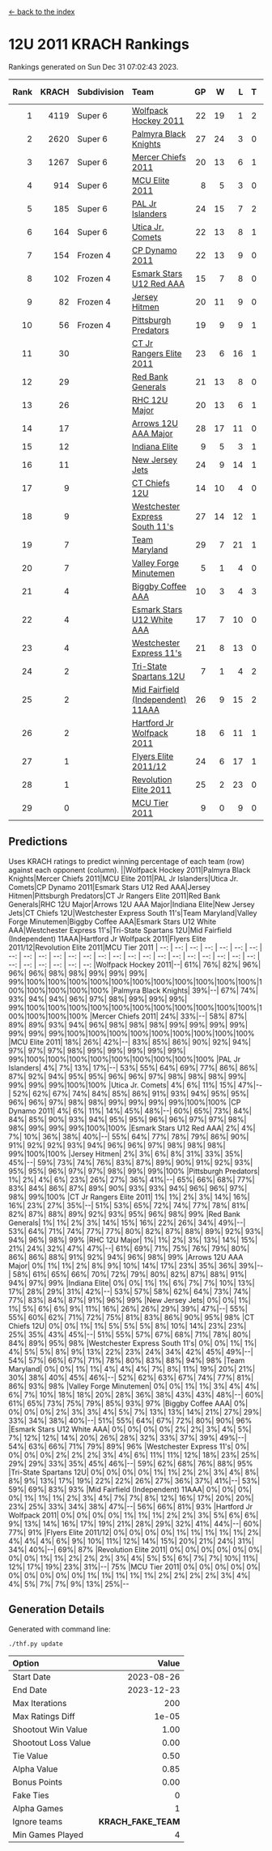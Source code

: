 [<- back to the index](readme.md)
# 12U 2011 KRACH Rankings
Rankings generated on Sun Dec 31 07:02:43 2023.

Rank|KRACH|Subdivision|Team|GP|W|L|T|OTW|OTL|SoS|Exp Wins|Win Diff
---:|---:|:---|:---|---:|---:|---:|---:|---:|---:|---:|---:|---:
1|4119|Super 6|[Wolfpack Hockey 2011](https://gamesheetstats.com/seasons/3664/teams/140937/schedule)|22|19|1|2|0|0|530|20.8|-0.0
2|2620|Super 6|[Palmyra Black Knights](https://gamesheetstats.com/seasons/3664/teams/140949/schedule)|27|24|3|0|1|0|537|24.8|-0.0
3|1267|Super 6|[Mercer Chiefs 2011](https://gamesheetstats.com/seasons/3664/teams/140936/schedule)|20|13|6|1|0|1|1230|14.3|-0.0
4|914|Super 6|[MCU Elite 2011](https://gamesheetstats.com/seasons/3664/teams/140929/schedule)|8|5|3|0|3|0|1238|5.8|-0.0
5|185|Super 6|[PAL Jr Islanders](https://gamesheetstats.com/seasons/3664/teams/140943/schedule)|24|15|7|2|2|0|517|16.8|-0.0
6|164|Super 6|[Utica Jr. Comets](https://gamesheetstats.com/seasons/3664/teams/140945/schedule)|22|13|8|1|1|1|734|14.3|-0.0
7|154|Frozen 4|[CP Dynamo 2011](https://gamesheetstats.com/seasons/3664/teams/140944/schedule)|22|13|9|0|1|2|709|13.8|-0.0
8|102|Frozen 4|[Esmark Stars U12 Red AAA](https://gamesheetstats.com/seasons/3664/teams/140951/schedule)|15|7|8|0|2|0|1179|7.8|-0.0
9|82|Frozen 4|[Jersey Hitmen](https://gamesheetstats.com/seasons/3664/teams/140938/schedule)|20|11|9|0|2|1|556|11.8|-0.0
10|56|Frozen 4|[Pittsburgh Predators](https://gamesheetstats.com/seasons/3664/teams/140950/schedule)|19|9|9|1|0|1|945|10.3|-0.0
11|30||[CT Jr Rangers Elite 2011](https://gamesheetstats.com/seasons/3664/teams/140931/schedule)|23|6|16|1|0|1|957|7.3|-0.0
12|29||[Red Bank Generals](https://gamesheetstats.com/seasons/3664/teams/140940/schedule)|21|13|8|0|1|1|47|13.8|-0.0
13|26||[RHC 12U Major](https://gamesheetstats.com/seasons/3664/teams/140941/schedule)|20|13|6|1|0|1|40|14.4|0.0
14|17||[Arrows 12U AAA Major](https://gamesheetstats.com/seasons/3664/teams/140946/schedule)|28|17|11|0|1|1|39|17.9|0.0
15|12||[Indiana Elite](https://gamesheetstats.com/seasons/3664/teams/144353/schedule)|9|5|3|1|0|0|35|6.4|0.0
16|11||[New Jersey Jets](https://gamesheetstats.com/seasons/3664/teams/140939/schedule)|24|9|14|1|2|0|56|10.4|0.0
17|9||[CT Chiefs 12U](https://gamesheetstats.com/seasons/3664/teams/140934/schedule)|14|10|4|0|1|0|6|10.9|0.0
18|9||[Westchester Express South 11's](https://gamesheetstats.com/seasons/3664/teams/140947/schedule)|27|14|12|1|1|0|33|15.4|0.0
19|7||[Team Maryland](https://gamesheetstats.com/seasons/3664/teams/140954/schedule)|29|7|21|1|0|3|660|8.4|0.0
20|7||[Valley Forge Minutemen](https://gamesheetstats.com/seasons/3664/teams/187349/schedule)|5|1|4|0|0|0|466|1.9|0.0
21|4||[Biggby Coffee AAA](https://gamesheetstats.com/seasons/3664/teams/144351/schedule)|10|3|4|3|0|0|7|5.4|0.0
22|4||[Esmark Stars U12 White AAA](https://gamesheetstats.com/seasons/3664/teams/140952/schedule)|17|7|10|0|0|1|15|7.9|0.0
23|4||[Westchester Express 11's](https://gamesheetstats.com/seasons/3664/teams/140948/schedule)|21|8|13|0|0|2|54|8.9|0.0
24|2||[Tri-State Spartans 12U](https://gamesheetstats.com/seasons/3664/teams/144352/schedule)|7|1|4|2|0|0|6|2.9|0.0
25|2||[Mid Fairfield (Independent) 11AAA](https://gamesheetstats.com/seasons/3664/teams/140933/schedule)|26|9|15|2|0|1|12|10.9|0.0
26|2||[Hartford Jr Wolfpack 2011](https://gamesheetstats.com/seasons/3664/teams/140935/schedule)|18|6|11|1|1|0|8|7.4|0.0
27|1||[Flyers Elite 2011/12](https://gamesheetstats.com/seasons/3664/teams/140942/schedule)|24|6|17|1|0|2|8|7.4|0.0
28|1||[Revolution Elite 2011](https://gamesheetstats.com/seasons/3664/teams/140953/schedule)|25|2|23|0|0|0|10|2.9|0.0
29|0||[MCU Tier 2011](https://gamesheetstats.com/seasons/3664/teams/140932/schedule)|9|0|9|0|0|0|3|0.9|0.0

## Predictions
Uses KRACH ratings to predict winning percentage of each team (row) against each opponent (column).
||Wolfpack Hockey 2011|Palmyra Black Knights|Mercer Chiefs 2011|MCU Elite 2011|PAL Jr Islanders|Utica Jr. Comets|CP Dynamo 2011|Esmark Stars U12 Red AAA|Jersey Hitmen|Pittsburgh Predators|CT Jr Rangers Elite 2011|Red Bank Generals|RHC 12U Major|Arrows 12U AAA Major|Indiana Elite|New Jersey Jets|CT Chiefs 12U|Westchester Express South 11's|Team Maryland|Valley Forge Minutemen|Biggby Coffee AAA|Esmark Stars U12 White AAA|Westchester Express 11's|Tri-State Spartans 12U|Mid Fairfield (Independent) 11AAA|Hartford Jr Wolfpack 2011|Flyers Elite 2011/12|Revolution Elite 2011|MCU Tier 2011
| --: | --: | --: | --: | --: | --: | --: | --: | --: | --: | --: | --: | --: | --: | --: | --: | --: | --: | --: | --: | --: | --: | --: | --: | --: | --: | --: | --: | --: | --: 
|Wolfpack Hockey 2011|--| 61%| 76%| 82%| 96%| 96%| 96%| 98%| 98%| 99%| 99%| 99%| 99%|100%|100%|100%|100%|100%|100%|100%|100%|100%|100%|100%|100%|100%|100%|100%|100%
|Palmyra Black Knights| 39%|--| 67%| 74%| 93%| 94%| 94%| 96%| 97%| 98%| 99%| 99%| 99%| 99%|100%|100%|100%|100%|100%|100%|100%|100%|100%|100%|100%|100%|100%|100%|100%
|Mercer Chiefs 2011| 24%| 33%|--| 58%| 87%| 89%| 89%| 93%| 94%| 96%| 98%| 98%| 98%| 99%| 99%| 99%| 99%| 99%| 99%| 99%|100%|100%|100%|100%|100%|100%|100%|100%|100%
|MCU Elite 2011| 18%| 26%| 42%|--| 83%| 85%| 86%| 90%| 92%| 94%| 97%| 97%| 97%| 98%| 99%| 99%| 99%| 99%| 99%| 99%|100%|100%|100%|100%|100%|100%|100%|100%|100%
|PAL Jr Islanders|  4%|  7%| 13%| 17%|--| 53%| 55%| 64%| 69%| 77%| 86%| 86%| 87%| 92%| 94%| 95%| 95%| 96%| 96%| 97%| 98%| 98%| 98%| 99%| 99%| 99%| 99%|100%|100%
|Utica Jr. Comets|  4%|  6%| 11%| 15%| 47%|--| 52%| 62%| 67%| 74%| 84%| 85%| 86%| 91%| 93%| 94%| 95%| 95%| 96%| 96%| 97%| 98%| 98%| 99%| 99%| 99%| 99%|100%|100%
|CP Dynamo 2011|  4%|  6%| 11%| 14%| 45%| 48%|--| 60%| 65%| 73%| 84%| 84%| 85%| 90%| 93%| 94%| 95%| 95%| 96%| 96%| 97%| 97%| 98%| 98%| 99%| 99%| 99%|100%|100%
|Esmark Stars U12 Red AAA|  2%|  4%|  7%| 10%| 36%| 38%| 40%|--| 55%| 64%| 77%| 78%| 79%| 86%| 90%| 91%| 92%| 92%| 93%| 94%| 96%| 96%| 97%| 98%| 98%| 98%| 99%|100%|100%
|Jersey Hitmen|  2%|  3%|  6%|  8%| 31%| 33%| 35%| 45%|--| 59%| 73%| 74%| 76%| 83%| 87%| 89%| 90%| 91%| 92%| 93%| 95%| 95%| 96%| 97%| 97%| 98%| 99%| 99%|100%
|Pittsburgh Predators|  1%|  2%|  4%|  6%| 23%| 26%| 27%| 36%| 41%|--| 65%| 66%| 68%| 77%| 83%| 84%| 86%| 87%| 89%| 90%| 93%| 93%| 94%| 96%| 96%| 97%| 98%| 99%|100%
|CT Jr Rangers Elite 2011|  1%|  1%|  2%|  3%| 14%| 16%| 16%| 23%| 27%| 35%|--| 51%| 53%| 65%| 72%| 74%| 77%| 78%| 81%| 82%| 87%| 88%| 89%| 92%| 93%| 95%| 96%| 98%| 99%
|Red Bank Generals|  1%|  1%|  2%|  3%| 14%| 15%| 16%| 22%| 26%| 34%| 49%|--| 53%| 64%| 71%| 74%| 77%| 77%| 80%| 82%| 87%| 88%| 89%| 92%| 93%| 94%| 96%| 98%| 99%
|RHC 12U Major|  1%|  1%|  2%|  3%| 13%| 14%| 15%| 21%| 24%| 32%| 47%| 47%|--| 61%| 69%| 71%| 75%| 76%| 79%| 80%| 86%| 86%| 88%| 91%| 92%| 94%| 96%| 98%| 99%
|Arrows 12U AAA Major|  0%|  1%|  1%|  2%|  8%|  9%| 10%| 14%| 17%| 23%| 35%| 36%| 39%|--| 58%| 61%| 65%| 66%| 70%| 72%| 79%| 80%| 82%| 87%| 88%| 91%| 94%| 97%| 99%
|Indiana Elite|  0%|  0%|  1%|  1%|  6%|  7%|  7%| 10%| 13%| 17%| 28%| 29%| 31%| 42%|--| 53%| 57%| 58%| 62%| 64%| 73%| 74%| 77%| 83%| 84%| 87%| 91%| 96%| 99%
|New Jersey Jets|  0%|  0%|  1%|  1%|  5%|  6%|  6%|  9%| 11%| 16%| 26%| 26%| 29%| 39%| 47%|--| 55%| 55%| 60%| 62%| 71%| 72%| 75%| 81%| 83%| 86%| 90%| 95%| 98%
|CT Chiefs 12U|  0%|  0%|  1%|  1%|  5%|  5%|  5%|  8%| 10%| 14%| 23%| 23%| 25%| 35%| 43%| 45%|--| 51%| 55%| 57%| 67%| 68%| 71%| 78%| 80%| 84%| 89%| 95%| 98%
|Westchester Express South 11's|  0%|  0%|  1%|  1%|  4%|  5%|  5%|  8%|  9%| 13%| 22%| 23%| 24%| 34%| 42%| 45%| 49%|--| 54%| 57%| 66%| 67%| 71%| 78%| 80%| 83%| 88%| 94%| 98%
|Team Maryland|  0%|  0%|  1%|  1%|  4%|  4%|  4%|  7%|  8%| 11%| 19%| 20%| 21%| 30%| 38%| 40%| 45%| 46%|--| 52%| 62%| 63%| 67%| 74%| 77%| 81%| 86%| 93%| 98%
|Valley Forge Minutemen|  0%|  0%|  1%|  1%|  3%|  4%|  4%|  6%|  7%| 10%| 18%| 18%| 20%| 28%| 36%| 38%| 43%| 43%| 48%|--| 60%| 61%| 65%| 73%| 75%| 79%| 85%| 93%| 97%
|Biggby Coffee AAA|  0%|  0%|  0%|  0%|  2%|  3%|  3%|  4%|  5%|  7%| 13%| 13%| 14%| 21%| 27%| 29%| 33%| 34%| 38%| 40%|--| 51%| 55%| 64%| 67%| 72%| 80%| 90%| 96%
|Esmark Stars U12 White AAA|  0%|  0%|  0%|  0%|  2%|  2%|  3%|  4%|  5%|  7%| 12%| 12%| 14%| 20%| 26%| 28%| 32%| 33%| 37%| 39%| 49%|--| 54%| 63%| 66%| 71%| 79%| 89%| 96%
|Westchester Express 11's|  0%|  0%|  0%|  0%|  2%|  2%|  2%|  3%|  4%|  6%| 11%| 11%| 12%| 18%| 23%| 25%| 29%| 29%| 33%| 35%| 45%| 46%|--| 59%| 62%| 68%| 76%| 88%| 95%
|Tri-State Spartans 12U|  0%|  0%|  0%|  0%|  1%|  1%|  2%|  2%|  3%|  4%|  8%|  8%|  9%| 13%| 17%| 19%| 22%| 22%| 26%| 27%| 36%| 37%| 41%|--| 53%| 59%| 69%| 83%| 93%
|Mid Fairfield (Independent) 11AAA|  0%|  0%|  0%|  0%|  1%|  1%|  1%|  2%|  3%|  4%|  7%|  7%|  8%| 12%| 16%| 17%| 20%| 20%| 23%| 25%| 33%| 34%| 38%| 47%|--| 56%| 66%| 81%| 93%
|Hartford Jr Wolfpack 2011|  0%|  0%|  0%|  0%|  1%|  1%|  1%|  2%|  2%|  3%|  5%|  6%|  6%|  9%| 13%| 14%| 16%| 17%| 19%| 21%| 28%| 29%| 32%| 41%| 44%|--| 60%| 77%| 91%
|Flyers Elite 2011/12|  0%|  0%|  0%|  0%|  1%|  1%|  1%|  1%|  1%|  2%|  4%|  4%|  4%|  6%|  9%| 10%| 11%| 12%| 14%| 15%| 20%| 21%| 24%| 31%| 34%| 40%|--| 69%| 87%
|Revolution Elite 2011|  0%|  0%|  0%|  0%|  0%|  0%|  0%|  0%|  1%|  1%|  2%|  2%|  2%|  3%|  4%|  5%|  5%|  6%|  7%|  7%| 10%| 11%| 12%| 17%| 19%| 23%| 31%|--| 75%
|MCU Tier 2011|  0%|  0%|  0%|  0%|  0%|  0%|  0%|  0%|  0%|  0%|  1%|  1%|  1%|  1%|  1%|  2%|  2%|  2%|  2%|  3%|  4%|  4%|  5%|  7%|  7%|  9%| 13%| 25%|--

## Generation Details

Generated with command line:
```
./thf.py update
```

| Option | Value |
| :----- | ----: |
| Start Date | 2023-08-26 |
| End Date | 2023-12-23 |
| Max Iterations | 200 |
| Max Ratings Diff | 1e-05 |
| Shootout Win Value | 1.00 |
| Shootout Loss Value | 0.00 |
| Tie Value | 0.50 |
| Alpha Value | 0.85 |
| Bonus Points | 0.00 |
| Fake Ties | 0 |
| Alpha Games | 1 |
| Ignore teams | __KRACH_FAKE_TEAM__ |
| Min Games Played | 4 |

